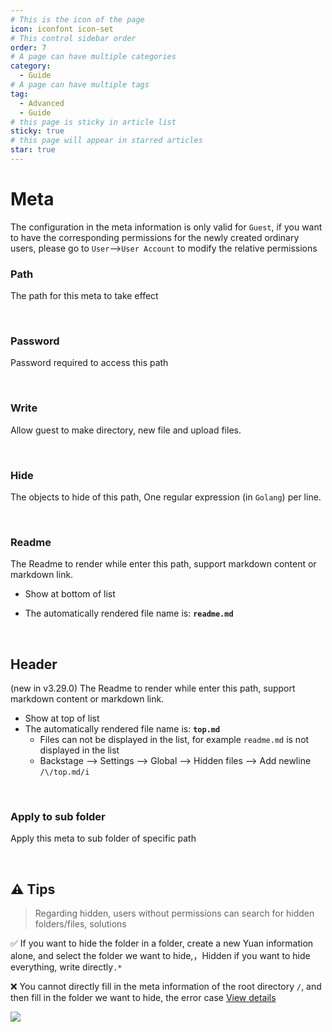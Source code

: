 ```yaml
---
# This is the icon of the page
icon: iconfont icon-set
# This control sidebar order
order: 7
# A page can have multiple categories
category:
  - Guide
# A page can have multiple tags
tag:
  - Advanced
  - Guide
# this page is sticky in article list
sticky: true
# this page will appear in starred articles
star: true
---
```


# Meta
The configuration in the meta information is only valid for `Guest`, if you want to have the corresponding permissions for the newly created ordinary users, please go to `User`-->`User Account` to modify the relative permissions

### **Path**

The path for this meta to take effect

<br/>

### **Password**
Password required to access this path

<br/>

### **Write**
Allow guest to make directory, new file and upload files.

<br/>

### **Hide**
The objects to hide of this path, One regular expression (in `Golang`) per line.

<br/>

### **Readme**
The Readme to render while enter this path, support markdown content or markdown link.

- Show at bottom of list

- The automatically rendered file name is: **`readme.md`**

<br/>

## **Header**

(new in v3.29.0) The Readme to render while enter this path, support markdown content or markdown link.

- Show at top of list
- The automatically rendered file name is: **`top.md`**
  - Files can not be displayed in the list, for example `readme.md` is not displayed in the list
  - Backstage --> Settings --> Global --> Hidden files --> Add newline `/\/top.md/i`


<br/>

### **Apply to sub folder**
Apply this meta to sub folder of specific path

<br/>



## :warning: Tips

> Regarding hidden, users without permissions can search for hidden folders/files, solutions

:white_check_mark: If you want to hide the folder in a folder, create a new Yuan information alone, and select the folder we want to hide,，Hidden if you want to hide everything, write directly`.*`

:x: You cannot directly fill in the meta information of the root directory `/`, and then fill in the folder we want to hide, the error case [View details](https://github.com/alist-org/alist/issues/4494)

![](/img/advanced/hide-tips.png)
